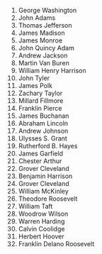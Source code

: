 1. George Washington
2. John Adams
3. Thomas Jefferson
4. James Madison
5. James Monroe
6. John Quincy Adam
7. Andrew Jackson
8. Martin Van Buren
9. William Henry Harrison
10. John Tyler
11. James Polk
12. Zachary Taylor
13. Millard Fillmore
14. Franklin Pierce
15. James Buchanan
16. Abraham Lincoln
17. Andrew Johnson
18. Ulysses S. Grant
19. Rutherford B. Hayes
20. James Garfield
21. Chester Arthur
22. Grover Cleveland
23. Benjamin Harrison
24. Grover Cleveland
25. William McKinley
26. Theodore Roosevelt
27. William Taft
28. Woodrow Wilson
29. Warren Harding
30. Calvin Coolidge
31. Herbert Hoover
32. Franklin Delano Roosevelt